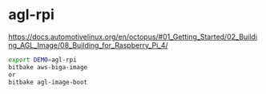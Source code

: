# agl-rpi
https://docs.automotivelinux.org/en/octopus/#01_Getting_Started/02_Building_AGL_Image/08_Building_for_Raspberry_Pi_4/
```bash
export DEMO=agl-rpi
bitbake aws-biga-image
or
bitbake agl-image-boot
```